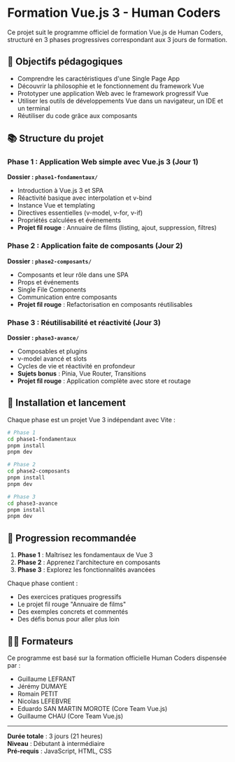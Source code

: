 # Formation Vue.js 3 - Human Coders

Ce projet suit le programme officiel de formation Vue.js de Human Coders, structuré en 3 phases progressives correspondant aux 3 jours de formation.

## 🎯 Objectifs pédagogiques

- Comprendre les caractéristiques d'une Single Page App
- Découvrir la philosophie et le fonctionnement du framework Vue
- Prototyper une application Web avec le framework progressif Vue
- Utiliser les outils de développements Vue dans un navigateur, un IDE et un terminal
- Réutiliser du code grâce aux composants

## 📚 Structure du projet

### Phase 1 : Application Web simple avec Vue.js 3 (Jour 1)
**Dossier : `phase1-fondamentaux/`**

- Introduction à Vue.js 3 et SPA
- Réactivité basique avec interpolation et v-bind
- Instance Vue et templating
- Directives essentielles (v-model, v-for, v-if)
- Propriétés calculées et événements
- **Projet fil rouge** : Annuaire de films (listing, ajout, suppression, filtres)

### Phase 2 : Application faite de composants (Jour 2)
**Dossier : `phase2-composants/`**

- Composants et leur rôle dans une SPA
- Props et événements
- Single File Components
- Communication entre composants
- **Projet fil rouge** : Refactorisation en composants réutilisables

### Phase 3 : Réutilisabilité et réactivité (Jour 3)
**Dossier : `phase3-avance/`**

- Composables et plugins
- v-model avancé et slots
- Cycles de vie et réactivité en profondeur
- **Sujets bonus** : Pinia, Vue Router, Transitions
- **Projet fil rouge** : Application complète avec store et routage

## 🚀 Installation et lancement

Chaque phase est un projet Vue 3 indépendant avec Vite :

```bash
# Phase 1
cd phase1-fondamentaux
pnpm install
pnpm dev

# Phase 2
cd phase2-composants
pnpm install
pnpm dev

# Phase 3
cd phase3-avance
pnpm install
pnpm dev
```

## 📖 Progression recommandée

1. **Phase 1** : Maîtrisez les fondamentaux de Vue 3
2. **Phase 2** : Apprenez l'architecture en composants
3. **Phase 3** : Explorez les fonctionnalités avancées

Chaque phase contient :
- Des exercices pratiques progressifs
- Le projet fil rouge "Annuaire de films"
- Des exemples concrets et commentés
- Des défis bonus pour aller plus loin

## 👨‍🏫 Formateurs

Ce programme est basé sur la formation officielle Human Coders dispensée par :
- Guillaume LEFRANT
- Jérémy DUMAYE
- Romain PETIT
- Nicolas LEFEBVRE
- Eduardo SAN MARTIN MOROTE (Core Team Vue.js)
- Guillaume CHAU (Core Team Vue.js)

---

**Durée totale** : 3 jours (21 heures)  
**Niveau** : Débutant à intermédiaire  
**Pré-requis** : JavaScript, HTML, CSS
